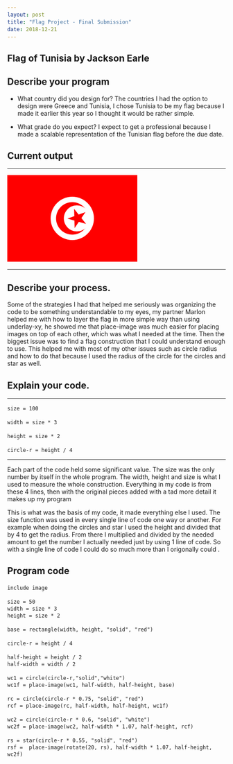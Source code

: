 ```yaml
---
layout: post
title: "Flag Project - Final Submission"
date: 2018-12-21
---
```


## Flag of Tunisia by Jackson Earle

## Describe your program

-   What country did you design for? 
The countries I had the option to design were Greece and Tunisia, I chose Tunisia to be my flag because I made it earlier this year so I thought it would be rather simple.

-   What grade do you expect? 
I expect to get a professional because I made a scalable representation of the Tunisian flag before the due date.

## Current output



* * *
![MY FLAG](/images/flag-final.png)
* * *

## Describe your process.

Some of the strategies I had that helped me seriously was organizing the code to be something understandable to my eyes, my partner Marlon helped me with how to layer the flag in more simple way than using underlay-xy, he showed me that place-image was much easier for placing images on top of each other, which was what I needed at the time. Then the biggest issue was to find a flag construction that I could understand enough to use. This helped me with most of my other issues such as circle radius and how to do that because I used the radius of the circle for the circles and star as well.


## Explain your code.

* * *
```
size = 100

width = size * 3

height = size * 2

circle-r = height / 4
```

* * *
Each part of the code held some significant value. The size was the only number by itself in the whole program. The width, height and size is what I used to measure the whole construction. Everything in my code is from these 4 lines, then with the original pieces added with a tad more detail it makes up my program


This is what was the basis of my code, it made everything else I used. The size function was used in every single line of code one way or another. For example when doing the circles and star I used the height and divided that by 4 to get the radius. From there I multiplied and divided by the needed amount to get the number I actually needed just by using 1 line of code. So with a single line of code I could do so much more than I origonally could .


## Program code

```
include image

size = 50
width = size * 3
height = size * 2

base = rectangle(width, height, "solid", "red")

circle-r = height / 4

half-height = height / 2
half-width = width / 2

wc1 = circle(circle-r,"solid","white")
wc1f = place-image(wc1, half-width, half-height, base)

rc = circle(circle-r * 0.75, "solid", "red")
rcf = place-image(rc, half-width, half-height, wc1f)

wc2 = circle(circle-r * 0.6, "solid", "white")
wc2f = place-image(wc2, half-width * 1.07, half-height, rcf)

rs = star(circle-r * 0.55, "solid", "red")
rsf =  place-image(rotate(20, rs), half-width * 1.07, half-height, wc2f)


```

